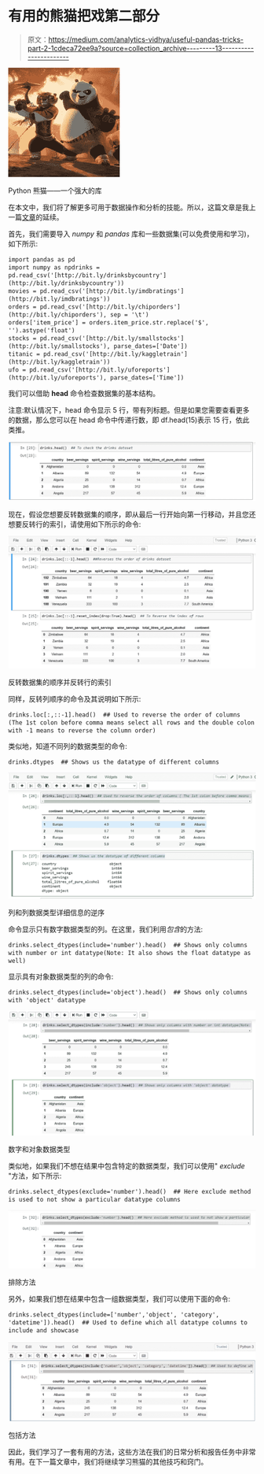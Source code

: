 # 有用的熊猫把戏第二部分

> 原文：<https://medium.com/analytics-vidhya/useful-pandas-tricks-part-2-1cdeca72ee9a?source=collection_archive---------13----------------------->

![](img/d38a32225a5b50830a91623bf0dd55dc.png)

Python 熊猫——一个强大的库

在本文中，我们将了解更多可用于数据操作和分析的技能。所以，这篇文章是我上一篇[文章](/@kumar.brar/useful-pandas-tricks-part-1-c29292a7053a)的延续。

首先，我们需要导入 *numpy* 和 *pandas* 库和一些数据集(可以免费使用和学习)，如下所示:

```
import pandas as pd
import numpy as npdrinks = pd.read_csv('[http://bit.ly/drinksbycountry'](http://bit.ly/drinksbycountry'))
movies = pd.read_csv('[http://bit.ly/imdbratings'](http://bit.ly/imdbratings'))
orders = pd.read_csv('[http://bit.ly/chiporders'](http://bit.ly/chiporders'), sep = '\t')
orders['item_price'] = orders.item_price.str.replace('$', '').astype('float')
stocks = pd.read_csv('[http://bit.ly/smallstocks'](http://bit.ly/smallstocks'), parse_dates=['Date'])
titanic = pd.read_csv('[http://bit.ly/kaggletrain'](http://bit.ly/kaggletrain'))
ufo = pd.read_csv('[http://bit.ly/uforeports'](http://bit.ly/uforeports'), parse_dates=['Time'])
```

我们可以借助 **head** 命令检查数据集的基本结构。

注意:默认情况下，head 命令显示 5 行，带有列标题。但是如果您需要查看更多的数据，那么您可以在 head 命令中传递行数，即 df.head(15)表示 15 行，依此类推。

![](img/91d24a344a416e01dfe54f6473d4e336.png)

现在，假设您想要反转数据集的顺序，即从最后一行开始向第一行移动，并且您还想要反转行的索引，请使用如下所示的命令:

![](img/c9bfa78edad0a5ce0cc73726b145421f.png)

反转数据集的顺序并反转行的索引

同样，反转列顺序的命令及其说明如下所示:

```
drinks.loc[:,::-1].head()  ## Used to reverse the order of columns (The 1st colon before comma means select all rows and the double colon with -1 means to reverse the column order)
```

类似地，知道不同列的数据类型的命令:

```
drinks.dtypes  ## Shows us the datatype of different columns
```

![](img/7107f6dd9d9469d6d17a0a42b28847be.png)

列和列数据类型详细信息的逆序

命令显示只有数字数据类型的列。在这里，我们利用*包含*的方法:

```
drinks.select_dtypes(include='number').head()  ## Shows only columns with number or int datatype(Note: It also shows the float datatype as well)
```

显示具有对象数据类型的列的命令:

```
drinks.select_dtypes(include='object').head()  ## Shows only columns with 'object' datatype
```

![](img/3ad7c2030fb310c399ee3008f8952948.png)

数字和对象数据类型

类似地，如果我们不想在结果中包含特定的数据类型，我们可以使用" *exclude* "方法，如下所示:

```
drinks.select_dtypes(exclude='number').head()  ## Here exclude method is used to not show a particular datatype columns
```

![](img/36d6489c57546ef8f699a44bbd8b21a3.png)

排除方法

另外，如果我们想在结果中包含一组数据类型，我们可以使用下面的命令:

```
drinks.select_dtypes(include=['number','object', 'category', 'datetime']).head()  ## Used to define which all datatype columns to include and showcase
```

![](img/507c26c48c67810d70ecc2fe5745acba.png)

包括方法

因此，我们学习了一套有用的方法，这些方法在我们的日常分析和报告任务中非常有用。在下一篇文章中，我们将继续学习熊猫的其他技巧和窍门。